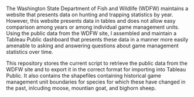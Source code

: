 The Washington State Department of Fish and Wildlife (WDFW) maintains a website that presents data on hunting and trapping statistics by year. However, this website presents data in tables and does not allow easy comparison among years or among individual game management units.  Using the public data from the WDFW site, I assembled and maintain a Tableau Public dashboard that presents these data in a manner more easily amenable to asking and answering questions about game management statistics over time.

This repository stores the current script to retrieve the public data from the WDFW site and to export it in the correct format for importing into Tableau Public.  It also contains the shapefiles containing historical game management unit boundaries for species for which these have changed in the past, inlcuding moose, mountian goat, and bighorn sheep.

